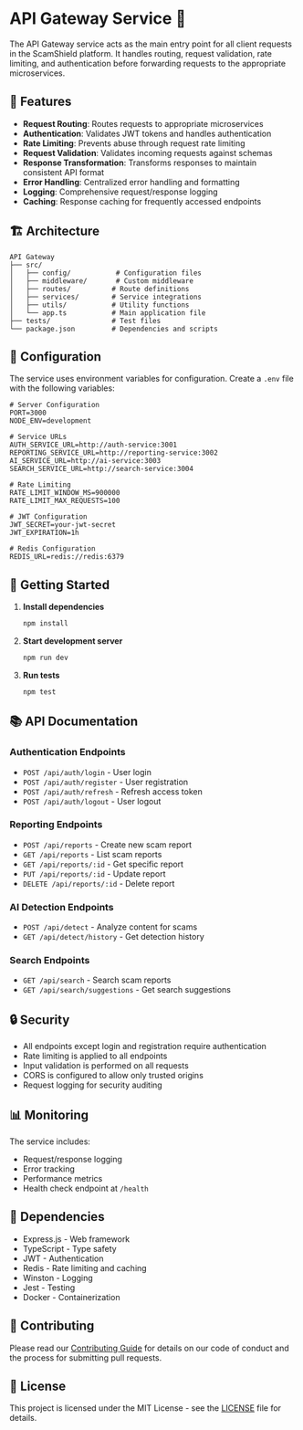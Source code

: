 # API Gateway Service 🚪

The API Gateway service acts as the main entry point for all client requests in the ScamShield platform. It handles routing, request validation, rate limiting, and authentication before forwarding requests to the appropriate microservices.

## 🎯 Features

- **Request Routing**: Routes requests to appropriate microservices
- **Authentication**: Validates JWT tokens and handles authentication
- **Rate Limiting**: Prevents abuse through request rate limiting
- **Request Validation**: Validates incoming requests against schemas
- **Response Transformation**: Transforms responses to maintain consistent API format
- **Error Handling**: Centralized error handling and formatting
- **Logging**: Comprehensive request/response logging
- **Caching**: Response caching for frequently accessed endpoints

## 🏗️ Architecture

```
API Gateway
├── src/
│   ├── config/           # Configuration files
│   ├── middleware/       # Custom middleware
│   ├── routes/          # Route definitions
│   ├── services/        # Service integrations
│   ├── utils/           # Utility functions
│   └── app.ts           # Main application file
├── tests/               # Test files
└── package.json         # Dependencies and scripts
```

## 🔧 Configuration

The service uses environment variables for configuration. Create a `.env` file with the following variables:

```env
# Server Configuration
PORT=3000
NODE_ENV=development

# Service URLs
AUTH_SERVICE_URL=http://auth-service:3001
REPORTING_SERVICE_URL=http://reporting-service:3002
AI_SERVICE_URL=http://ai-service:3003
SEARCH_SERVICE_URL=http://search-service:3004

# Rate Limiting
RATE_LIMIT_WINDOW_MS=900000
RATE_LIMIT_MAX_REQUESTS=100

# JWT Configuration
JWT_SECRET=your-jwt-secret
JWT_EXPIRATION=1h

# Redis Configuration
REDIS_URL=redis://redis:6379
```

## 🚀 Getting Started

1. **Install dependencies**

   ```bash
   npm install
   ```

2. **Start development server**

   ```bash
   npm run dev
   ```

3. **Run tests**
   ```bash
   npm test
   ```

## 📚 API Documentation

### Authentication Endpoints

- `POST /api/auth/login` - User login
- `POST /api/auth/register` - User registration
- `POST /api/auth/refresh` - Refresh access token
- `POST /api/auth/logout` - User logout

### Reporting Endpoints

- `POST /api/reports` - Create new scam report
- `GET /api/reports` - List scam reports
- `GET /api/reports/:id` - Get specific report
- `PUT /api/reports/:id` - Update report
- `DELETE /api/reports/:id` - Delete report

### AI Detection Endpoints

- `POST /api/detect` - Analyze content for scams
- `GET /api/detect/history` - Get detection history

### Search Endpoints

- `GET /api/search` - Search scam reports
- `GET /api/search/suggestions` - Get search suggestions

## 🔒 Security

- All endpoints except login and registration require authentication
- Rate limiting is applied to all endpoints
- Input validation is performed on all requests
- CORS is configured to allow only trusted origins
- Request logging for security auditing

## 📊 Monitoring

The service includes:

- Request/response logging
- Error tracking
- Performance metrics
- Health check endpoint at `/health`

## 🔄 Dependencies

- Express.js - Web framework
- TypeScript - Type safety
- JWT - Authentication
- Redis - Rate limiting and caching
- Winston - Logging
- Jest - Testing
- Docker - Containerization

## 🤝 Contributing

Please read our [Contributing Guide](../../CONTRIBUTING.md) for details on our code of conduct and the process for submitting pull requests.

## 📝 License

This project is licensed under the MIT License - see the [LICENSE](../../LICENSE) file for details.
